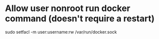 # Allow user nonroot run docker command (doesn't require a restart)
sudo setfacl -m user:username:rw /var/run/docker.sock
